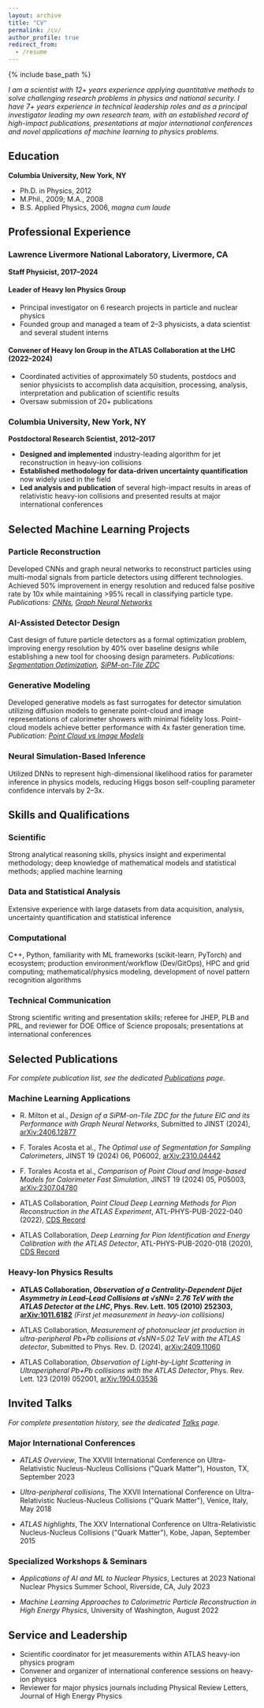 ```yaml
---
layout: archive
title: "CV"
permalink: /cv/
author_profile: true
redirect_from:
  - /resume
---
```


{% include base_path %}

*I am a scientist with 12+ years experience applying quantitative methods to solve challenging research problems in physics and national security. I have 7+ years experience in technical leadership roles and as a principal investigator leading my own research team, with an established record of high-impact publications, presentations at major international conferences and novel applications of machine learning to physics problems.*

## Education
**Columbia University, New York, NY**
* Ph.D. in Physics, 2012
* M.Phil., 2009; M.A., 2008
* B.S. Applied Physics, 2006, *magna cum laude*

## Professional Experience

### **Lawrence Livermore National Laboratory, Livermore, CA** 
**Staff Physicist, 2017–2024**

#### Leader of Heavy Ion Physics Group
* Principal investigator on 6 research projects in particle and nuclear physics
* Founded group and managed a team of 2–3 physicists, a data scientist and several student interns

#### Convener of Heavy Ion Group in the ATLAS Collaboration at the LHC (2022–2024)
* Coordinated activities of approximately 50 students, postdocs and senior physicists to accomplish data acquisition, processing, analysis, interpretation and publication of scientific results
* Oversaw submission of 20+ publications

### **Columbia University, New York, NY**
**Postdoctoral Research Scientist, 2012–2017**
* **Designed and implemented** industry-leading algorithm for jet reconstruction in heavy-ion collisions
* **Established methodology for data-driven uncertainty quantification** now widely used in the field
* **Led analysis and publication** of several high-impact results in areas of relativistic heavy-ion collisions and presented results at major international conferences

## Selected Machine Learning Projects

### **Particle Reconstruction**
Developed CNNs and graph neural networks to reconstruct particles using multi-modal signals from particle detectors using different technologies. Achieved 50% improvement in energy resolution and reduced false positive rate by 10x while maintaining >95% recall in classifying particle type.
*Publications: [CNNs](https://cds.cern.ch/record/2825379), [Graph Neural Networks](https://cds.cern.ch/record/2724632)*

### **AI-Assisted Detector Design**
Cast design of future particle detectors as a formal optimization problem, improving energy resolution by 40% over baseline designs while establishing a new tool for choosing design parameters.
*Publications: [Segmentation Optimization](https://arxiv.org/abs/2310.04442), [SiPM-on-Tile ZDC](https://arxiv.org/abs/2406.12877)*

### **Generative Modeling**
Developed generative models as fast surrogates for detector simulation utilizing diffusion models to generate point-cloud and image representations of calorimeter showers with minimal fidelity loss. Point-cloud models achieve better performance with 4x faster generation time.
*Publication: [Point Cloud vs Image Models](https://arxiv.org/abs/2307.04780)*

### **Neural Simulation-Based Inference**
Utilized DNNs to represent high-dimensional likelihood ratios for parameter inference in physics models, reducing Higgs boson self-coupling parameter confidence intervals by 2–3x.

## Skills and Qualifications

### **Scientific**
Strong analytical reasoning skills, physics insight and experimental methodology; deep knowledge of mathematical models and statistical methods; applied machine learning

### **Data and Statistical Analysis**
Extensive experience with large datasets from data acquisition, analysis, uncertainty quantification and statistical inference

### **Computational**
C++, Python, familiarity with ML frameworks (scikit-learn, PyTorch) and ecosystem; production environment/workflow (Dev/GitOps), HPC and grid computing; mathematical/physics modeling, development of novel pattern recognition algorithms

### **Technical Communication**
Strong scientific writing and presentation skills; referee for JHEP, PLB and PRL, and reviewer for DOE Office of Science proposals; presentations at international conferences

## Selected Publications
*For complete publication list, see the dedicated [Publications](/publications/) page.*

### **Machine Learning Applications**
* R. Milton et al., *Design of a SiPM-on-Tile ZDC for the future EIC and its Performance with Graph Neural Networks*, Submitted to JINST (2024), [arXiv:2406.12877](https://arxiv.org/abs/2406.12877)

* F. Torales Acosta et al., *The Optimal use of Segmentation for Sampling Calorimeters*, JINST 19 (2024) 06, P06002, [arXiv:2310.04442](https://arxiv.org/abs/2310.04442)

* F. Torales Acosta et al., *Comparison of Point Cloud and Image-based Models for Calorimeter Fast Simulation*, JINST 19 (2024) 05, P05003, [arXiv:2307.04780](https://arxiv.org/abs/2307.04780)

* ATLAS Collaboration, *Point Cloud Deep Learning Methods for Pion Reconstruction in the ATLAS Experiment*, ATL-PHYS-PUB-2022-040 (2022), [CDS Record](https://cds.cern.ch/record/2825379)

* ATLAS Collaboration, *Deep Learning for Pion Identification and Energy Calibration with the ATLAS Detector*, ATL-PHYS-PUB-2020-018 (2020), [CDS Record](https://cds.cern.ch/record/2724632)

### **Heavy-Ion Physics Results**
* **ATLAS Collaboration, *Observation of a Centrality-Dependent Dijet Asymmetry in Lead–Lead Collisions at √sNN= 2.76 TeV with the ATLAS Detector at the LHC*, Phys. Rev. Lett. 105 (2010) 252303, [arXiv:1011.6182](https://arxiv.org/abs/1011.6182)** *(First jet measurement in heavy-ion collisions)*

* ATLAS Collaboration, *Measurement of photonuclear jet production in ultra-peripheral Pb+Pb collisions at √sNN=5.02 TeV with the ATLAS detector*, Submitted to Phys. Rev. D. (2024), [arXiv:2409.11060](https://arxiv.org/abs/2409.11060)

* ATLAS Collaboration, *Observation of Light-by-Light Scattering in Ultraperipheral Pb+Pb collisions with the ATLAS Detector*, Phys. Rev. Lett. 123 (2019) 052001, [arXiv:1904.03536](https://arxiv.org/abs/1904.03536)

## Invited Talks
*For complete presentation history, see the dedicated [Talks](/talks/) page.*

### **Major International Conferences**
* *ATLAS Overview*, The XXVIII International Conference on Ultra-Relativistic Nucleus-Nucleus Collisions ("Quark Matter"), Houston, TX, September 2023

* *Ultra-peripheral collisions*, The XXVII International Conference on Ultra-Relativistic Nucleus-Nucleus Collisions ("Quark Matter"), Venice, Italy, May 2018

* *ATLAS highlights*, The XXV International Conference on Ultra-Relativistic Nucleus-Nucleus Collisions ("Quark Matter"), Kobe, Japan, September 2015

### **Specialized Workshops & Seminars**
* *Applications of AI and ML to Nuclear Physics*, Lectures at 2023 National Nuclear Physics Summer School, Riverside, CA, July 2023

* *Machine Learning Approaches to Calorimetric Particle Reconstruction in High Energy Physics*, University of Washington, August 2022

## Service and Leadership
* Scientific coordinator for jet measurements within ATLAS heavy-ion physics program
* Convener and organizer of international conference sessions on heavy-ion physics
* Reviewer for major physics journals including Physical Review Letters, Journal of High Energy Physics
